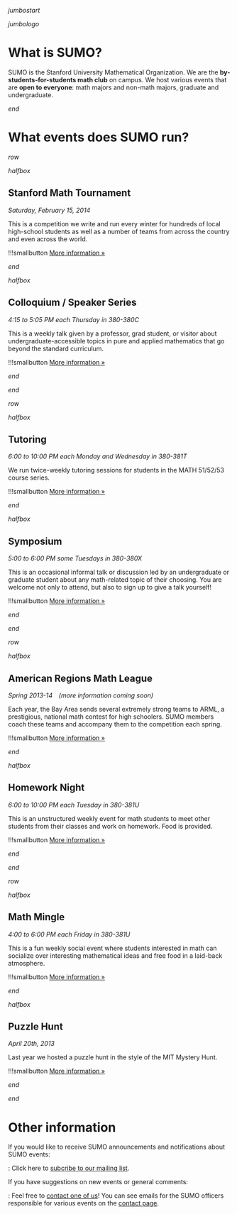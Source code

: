 $jumbostart$

$jumbologo$

# What is SUMO?

SUMO is the Stanford University Mathematical Organization. We are the
**by-students-for-students math club** on campus. We host various events that
are **open to everyone**: math majors and non-math majors, graduate and
undergraduate.

$end$

# What events does SUMO run?

$row$

$halfbox$

## Stanford Math Tournament

*Saturday, February 15, 2014*

This is a competition we write and run every winter for hundreds of local
high-school students as well as a number of teams from across the country and
even across the world.

!!!smallbutton [More information »](/smt.html)

$end$

$halfbox$

## Colloquium / Speaker Series

*4:15 to 5:05 PM each Thursday in 380-380C*

This is a weekly talk given by a professor, grad student, or visitor about
undergraduate-accessible topics in pure and applied mathematics that go beyond
the standard curriculum.

!!!smallbutton [More information »](/speakers.html)

$end$

$end$

$row$

$halfbox$

## Tutoring

*6:00 to 10:00 PM each Monday and Wednesday in 380-381T*

We run twice-weekly tutoring sessions for students in the MATH 51/52/53 course
series.

!!!smallbutton [More information »](/tutoring.html)

$end$

$halfbox$

## Symposium

*5:00 to 6:00 PM some Tuesdays in 380-380X*

This is an occasional informal talk or discussion led by an undergraduate or
graduate student about any math-related topic of their choosing. You are
welcome not only to attend, but also to sign up to give a talk yourself!

!!!smallbutton [More information »](/otherevents.html#symposium)

$end$

$end$

$row$

$halfbox$

## American Regions Math League

*Spring 2013-14&emsp;(more information coming soon)*

Each year, the Bay Area sends several extremely strong teams to ARML, a
prestigious, national math contest for high schoolers. SUMO members coach these
teams and accompany them to the competition each spring.

!!!smallbutton [More information »](/otherevents.html#arml)

$end$

$halfbox$

## Homework Night

*6:00 to 10:00 PM each Tuesday in 380-381U*

This is an unstructured weekly event for math students to meet other students
from their classes and work on homework. Food is provided.

!!!smallbutton [More information »](/otherevents.html#homework-night)

$end$

$end$

$row$

$halfbox$

## Math Mingle

*4:00 to 6:00 PM each Friday in 380-381U*

This is a fun weekly social event where students interested in math can
socialize over interesting mathematical ideas and free food in a laid-back
atmosphere.

!!!smallbutton [More information »](/otherevents.html#math-mingle)

$end$

$halfbox$

## Puzzle Hunt

*April 20th, 2013*

Last year we hosted a puzzle hunt in the style of the MIT Mystery Hunt.

!!!smallbutton [More information »](http://sumo.stanford.edu/puzzlehunt)

$end$

$end$

# Other information

<!--Commenting this out for now, when opps page is done will add to description list-->
<!--We've also created a page about various mathematical opportunities, including a
lot of summer programs.-->

If you would like to receive SUMO announcements and notifications about SUMO events:

:   Click here to [subcribe to our mailing list](https://mailman.stanford.edu/mailman/listinfo/sumo-announce). 

If you have suggestions on new events or general comments:

:   Feel free to [contact one of us](/contact.html)! You can see emails for the SUMO officers responsible for various events on the [contact page](/contact.html).
